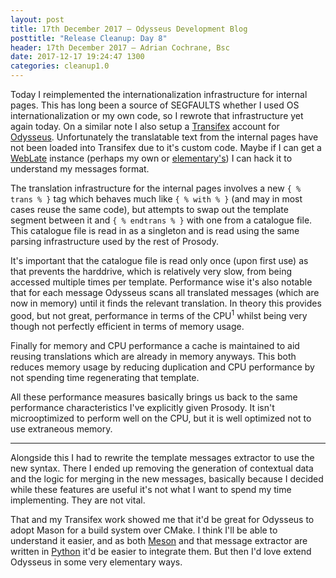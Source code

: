 ```yaml
---
layout: post
title: 17th December 2017 — Odysseus Development Blog
posttitle: "Release Cleanup: Day 8"
header: 17th December 2017 — Adrian Cochrane, Bsc
date: 2017-12-17 19:24:47 1300
categories: cleanup1.0
---
```


Today I reimplemented the internationalization infrastructure for internal pages. This has long been a source of SEGFAULTS whether I used OS internationalization or my own code, so I rewrote that infrastructure yet again today. On a similar note I also setup a [Transifex](https://www.transifex.com/) account for [Odysseus](https://www.transifex.com/none-483/odysseus/dashboard/). Unfortunately the translatable text from the internal pages have not been loaded into Transifex due to it's custom code. Maybe if I can get a [WebLate](https://weblate.org/) instance (perhaps my own or [elementary's](https://l10n.elementary.io/)) I can hack it to understand my messages format. 

The translation infrastructure for the internal pages involves a new `{ % trans % }` tag which behaves much like `{ % with % }` (and may in most cases reuse the same code), but attempts to swap out the template segment between it and `{ % endtrans % }` with one from a catalogue file. This catalogue file is read in as a singleton and is read using the same parsing infrastructure used by the rest of Prosody. 

It's important that the catalogue file is read only once (upon first use) as that prevents the harddrive, which is relatively very slow, from being accessed multiple times per template. Performance wise it's also notable that for each message Odysseus scans all translated messages (which are now in memory) until it finds the relevant translation. In theory this provides good, but not great, performance in terms of the CPU<sup title="But then again, modern CPUs do get well-tuned for scanning operations.">1</sup> whilst being very though not perfectly efficient in terms of memory usage.

Finally for memory and CPU performance a cache is maintained to aid reusing translations which are already in memory anyways. This both reduces memory usage by reducing duplication and CPU performance by not spending time regenerating that template.

All these performance measures basically brings us back to the same performance characteristics I've explicitly given Prosody. It isn't microoptimized to perform well on the CPU, but it is well optimized not to use extraneous memory. 

---

Alongside this I had to rewrite the template messages extractor to use the new syntax. There I ended up removing the generation of contextual data and the logic for merging in the new messages, basically because I decided while these features are useful it's not what I want to spend my time implementing. They are not vital.

That and my Transifex work showed me that it'd be great for Odysseus to adopt Mason for a build system over CMake. I think I'll be able to understand it easier, and as both [Meson](http://mesonbuild.com/) and that message extractor are written in [Python](https://www.python.org/) it'd be easier to integrate them. But then I'd love extend Odysseus in some very elementary ways. 
